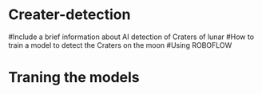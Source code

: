 # Creater-detection
#Include a brief information  about AI detection of Craters of lunar 
#How to train a model to detect the Craters on the moon
#Using ROBOFLOW
# Traning the models
